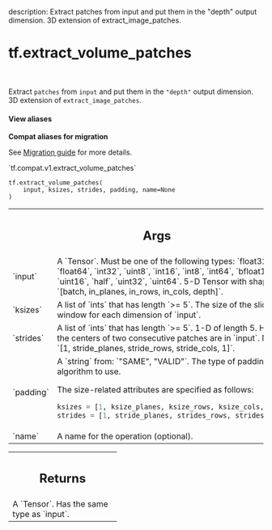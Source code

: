 description: Extract patches from input and put them in the "depth" output dimension. 3D extension of extract_image_patches.

<div itemscope itemtype="http://developers.google.com/ReferenceObject">
<meta itemprop="name" content="tf.extract_volume_patches" />
<meta itemprop="path" content="Stable" />
</div>

# tf.extract_volume_patches

<!-- Insert buttons and diff -->

<table class="tfo-notebook-buttons tfo-api nocontent" align="left">

</table>



Extract `patches` from `input` and put them in the `"depth"` output dimension. 3D extension of `extract_image_patches`.

<section class="expandable">
  <h4 class="showalways">View aliases</h4>
  <p>
<b>Compat aliases for migration</b>
<p>See
<a href="https://www.tensorflow.org/guide/migrate">Migration guide</a> for
more details.</p>
<p>`tf.compat.v1.extract_volume_patches`</p>
</p>
</section>

<pre class="devsite-click-to-copy prettyprint lang-py tfo-signature-link">
<code>tf.extract_volume_patches(
    input, ksizes, strides, padding, name=None
)
</code></pre>



<!-- Placeholder for "Used in" -->


<!-- Tabular view -->
 <table class="responsive fixed orange">
<colgroup><col width="214px"><col></colgroup>
<tr><th colspan="2"><h2 class="add-link">Args</h2></th></tr>

<tr>
<td>
`input`
</td>
<td>
A `Tensor`. Must be one of the following types: `float32`, `float64`, `int32`, `uint8`, `int16`, `int8`, `int64`, `bfloat16`, `uint16`, `half`, `uint32`, `uint64`.
5-D Tensor with shape `[batch, in_planes, in_rows, in_cols, depth]`.
</td>
</tr><tr>
<td>
`ksizes`
</td>
<td>
A list of `ints` that has length `>= 5`.
The size of the sliding window for each dimension of `input`.
</td>
</tr><tr>
<td>
`strides`
</td>
<td>
A list of `ints` that has length `>= 5`.
1-D of length 5. How far the centers of two consecutive patches are in
`input`. Must be: `[1, stride_planes, stride_rows, stride_cols, 1]`.
</td>
</tr><tr>
<td>
`padding`
</td>
<td>
A `string` from: `"SAME", "VALID"`.
The type of padding algorithm to use.

The size-related attributes are specified as follows:

```python
ksizes = [1, ksize_planes, ksize_rows, ksize_cols, 1]
strides = [1, stride_planes, strides_rows, strides_cols, 1]
```
</td>
</tr><tr>
<td>
`name`
</td>
<td>
A name for the operation (optional).
</td>
</tr>
</table>



<!-- Tabular view -->
 <table class="responsive fixed orange">
<colgroup><col width="214px"><col></colgroup>
<tr><th colspan="2"><h2 class="add-link">Returns</h2></th></tr>
<tr class="alt">
<td colspan="2">
A `Tensor`. Has the same type as `input`.
</td>
</tr>

</table>

